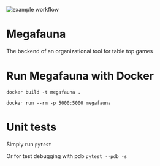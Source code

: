 ![example workflow](https://github.com/thephysicsriot/megafauna/actions/workflows/python-app.yml/badge.svg)

# Megafauna
The backend of an organizational tool for table top games

# Run Megafauna with Docker

`docker build -t megafauna .`

`docker run --rm -p 5000:5000 megafauna`

# Unit tests

Simply run `pytest`

Or for test debugging with pdb `pytest --pdb -s`
